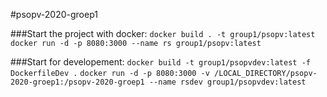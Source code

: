 #psopv-2020-groep1

###Start the project with docker:
`docker build . -t group1/psopv:latest`
`docker run -d -p 8080:3000 --name rs group1/psopv:latest`

###Start for developement:
`docker build -t group1/psopvdev:latest -f DockerfileDev .`
`docker run -d -p 8080:3000 -v /LOCAL_DIRECTORY/psopv-2020-groep1:/psopv-2020-groep1 --name rsdev group1/psopvdev:latest`

